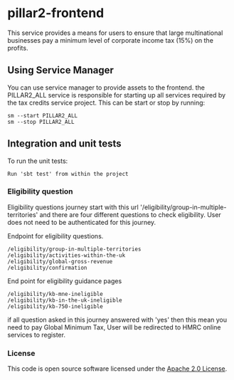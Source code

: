 
# pillar2-frontend

This service provides a means for users to ensure that large multinational businesses pay a minimum
level of corporate income tax (15%) on the profits.

## Using Service Manager

You can use service manager to provide assets to the frontend. the PILLAR2_ALL service is responsible for starting up all services required by the tax credits service project.
This can be start or stop by running:

    sm --start PILLAR2_ALL
    sm --stop PILLAR2_ALL


## Integration and unit tests

To run the unit tests:

    Run 'sbt test' from within the project
### Eligibility question

Eligibility questions journey start  with this url '/eligibility/group-in-multiple-territories' and there are four different questions to check eligibility.
User does not need to be authenticated for this journey.

Endpoint for eligibility questions.
    
    /eligibility/group-in-multiple-territories
    /eligibility/activities-within-the-uk
    /eligibility/global-gross-revenue
    /eligibility/confirmation

End point for eligibility guidance pages

    /eligibility/kb-mne-ineligible
    /eligibility/kb-in-the-uk-ineligible
    /eligibility/kb-750-ineligible


if all question asked in this journey answered with 'yes' then this mean you need to pay Global Minimum Tax, User will be redirected to  HMRC online services to register.


                                                                                                                                                                                                                                  


### License


This code is open source software licensed under the [Apache 2.0 License]("http://www.apache.org/licenses/LICENSE-2.0.html").